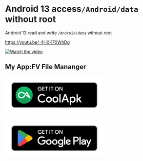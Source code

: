 # Android 13 access`/Android/data` without root


Android 13 read and write `/Android/data` without root




https://youtu.be/-4H0K70WhDg

[![Watch the video](https://img.youtube.com/vi/-4H0K70WhDg/maxresdefault.jpg)](https://youtu.be/-4H0K70WhDg)





## My App:FV File Mananger

[<img src="/source/coolapk-badge.png" width="323" height="125" />](https://www.coolapk.com/apk/com.folderv.file)

[<img src="/source/google-play-badge.png" width="323" height="125" />](https://play.google.com/store/apps/details?id=com.folderv.file)